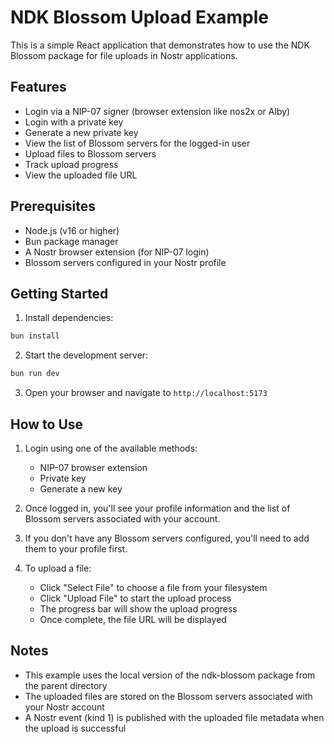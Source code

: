 # NDK Blossom Upload Example

This is a simple React application that demonstrates how to use the NDK Blossom package for file uploads in Nostr applications.

## Features

- Login via a NIP-07 signer (browser extension like nos2x or Alby)
- Login with a private key
- Generate a new private key
- View the list of Blossom servers for the logged-in user
- Upload files to Blossom servers
- Track upload progress
- View the uploaded file URL

## Prerequisites

- Node.js (v16 or higher)
- Bun package manager
- A Nostr browser extension (for NIP-07 login)
- Blossom servers configured in your Nostr profile

## Getting Started

1. Install dependencies:

```bash
bun install
```

2. Start the development server:

```bash
bun run dev
```

3. Open your browser and navigate to `http://localhost:5173`

## How to Use

1. Login using one of the available methods:
   - NIP-07 browser extension
   - Private key
   - Generate a new key

2. Once logged in, you'll see your profile information and the list of Blossom servers associated with your account.

3. If you don't have any Blossom servers configured, you'll need to add them to your profile first.

4. To upload a file:
   - Click "Select File" to choose a file from your filesystem
   - Click "Upload File" to start the upload process
   - The progress bar will show the upload progress
   - Once complete, the file URL will be displayed

## Notes

- This example uses the local version of the ndk-blossom package from the parent directory
- The uploaded files are stored on the Blossom servers associated with your Nostr account
- A Nostr event (kind 1) is published with the uploaded file metadata when the upload is successful